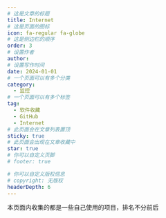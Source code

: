 ```yaml
---
# 这是文章的标题
title: Internet
# 这是页面的图标
icon: fa-regular fa-globe
# 这是侧边栏的顺序
order: 3
# 设置作者
author: 
# 设置写作时间
date: 2024-01-01
# 一个页面可以有多个分类
category:
  - 监控
# 一个页面可以有多个标签
tag:
  - 软件收藏
  - GitHub
  - Internet
# 此页面会在文章列表置顶
sticky: true
# 此页面会出现在文章收藏中
star: true
# 你可以自定义页脚
# footer: true

# 你可以自定义版权信息
# copyright: 无版权
headerDepth: 6
---
```


<!-- 你可以通过设置页面的 Frontmatter，在页面禁用功能与布局。 -->

<!-- more -->

本页面内收集的都是一些自己使用的项目，排名不分前后

<SiteInfo
  name="AList"
  desc="一个网盘列表程序，可以将多种网盘进行挂载"
  url="https://al.nn.ci"
  logo="/img/start/alist-logo.svg"
  repo="https://github.com/alist-org/alist"
  preview="/img/start/alist-bg.png"
/>

<SiteInfo
  name="VuePress Theme Hope"
  desc="本文档使用的文档程序"
  url="https://mister-hope.com"
  logo="/img/start/hope-logo.svg"
  repo="https://github.com/vuepress-theme-hope/vuepress-theme-hope"
  preview="/img/start/hope-bg.png"
/>

<SiteInfo
  name="immich"
  desc="自托管照片和视频管理解决方案"
  url="https://immich.app/"
  logo="/img/start/immich-logo.svg"
  repo="https://github.com/immich-app/immich"
  preview="/img/start/immich-screenshots.png"
/>

<SiteInfo
  name="Casdoor"
  desc="Casdoor 是一个优秀的身份访问管理 (IAM) /单点登录 (SSO)平台"
  url="https://casdoor.org/zh/docs/basic/server-installation"
  logo="/img/start/casdoor-logo.png"
  repo="https://github.com/casdoor/casdoor"
  preview="/img/start/casdoor-bg.png"
/>

<SiteInfo
  name="站点统计"
  desc="易于使用且保护隐私的 Google Analytics 替代方案"
  url="https://plausible.io/plausible.io"
  logo="/img/start/site-logo.png"
  repo="https://github.com/plausible/analytics"
  preview="/img/start/site-bg.png"
/>

<SiteInfo
  name="uptime-kuma"
  desc="应用状态监控"
  url="https://demo.kuma.pet/start-demo"
  logo="/img/start/uptime-kuma-logo.svg"
  repo="https://github.com/louislam/uptime-kuma"
  preview="/img/start/uptime-kuma-bg.png"
/>

<SiteInfo
  name="SyncTV"
  desc="👫一个可以远程一起看电影/直播的程序🍿"
  url="https://demo.synctv.wiki/web/"
  logo="/img/start/synctv-logo.png"
  repo="https://github.com/synctv-org/synctv"
  preview="/img/start/synctv-bg.png"
/>

<SiteInfo
  name="Bing壁纸"
  desc="Bing壁纸每日更新"
  url="https://github.com/zkeq/Bing-Wallpaper-Action"
  logo="/img/start/bing-logo.png"
  repo="https://github.com/zkeq/Bing-Wallpaper-Action"
  preview="/img/start/bing-bg.png"
/>

<SiteInfo
  name="音乐播放器"
  desc=""
  url="https://github.com/metowolf/MetingJS"
  logo=""
  repo="https://github.com/metowolf/MetingJS"
  preview="/img/start/yinyue-bg.png"
/>

<SiteInfo
  name="哔哩哔哩插件"
  desc="强大的哔哩哔哩增强脚本"
  url="https://github.com/the1812/Bilibili-Evolved"
  logo="/img/start/bili-logo.svg"
  repo="https://github.com/the1812/Bilibili-Evolved"
  preview="/img/start/bili-logo.svg"
/>

<SiteInfo
  name="微信/QQ/TIM防撤回补丁"
  desc="适用于 Windows 下 PC 版微信/QQ/TIM的防撤回补丁。支持最新版微信/QQ/TIM，其中微信能够选择安装多开功能。"
  url="https://github.com/huiyadanli/RevokeMsgPatcher"
  logo="/img/start/RevokeMsgPatcher-logo.png"
  repo="https://github.com/huiyadanli/RevokeMsgPatcher"
  preview="/img/start/RevokeMsgPatcher-logo.png"
/>

<SiteInfo
  name="钉钉防撤回"
  desc=""
  url="https://github.com/flydoos/DingTalkRevokeMsgPatcher"
  logo="/img/start/dingding-logo.png"
  repo="https://github.com/flydoos/DingTalkRevokeMsgPatcher"
  preview="/img/start/dingding-bg.png"
/>

<SiteInfo
  name="[短信/应用通知]转发器"
  desc="不止转发短信，还可以转发应用通知"
  url="https://github.com/pppscn/SmsForwarder"
  logo="/img/start/dxzf-logo.png"
  repo="https://github.com/pppscn/SmsForwarder"
  preview="/img/start/dxzf-bg.png"
/>

<SiteInfo
  name="QQ空间数据导出"
  desc="QQ空间备份神器，一键备份你的青春"
  url="https://www.lvshuncai.com/archives/qzone-export.html"
  logo="/img/start/qqkongjian-logo.png"
  repo="https://github.com/ShunCai/QZoneExport"
  preview="/img/start/qqkongjian.png"
/>

<SiteInfo
  name="MSDN 我告诉你"
  desc="Windows 系统下载"
  url="https://next.itellyou.cn/Original/"
  logo="/img/start/msdn-logo.ico"
  repo=""
  preview="/img/start/msdn-bg.png"
/>

<SiteInfo
  name="LiteLoaderQQNT"
  desc="QQNT 插件加载器：LiteLoaderQQNT —— 轻量 · 简洁 · 开源"
  url="https://liteloaderqqnt.github.io/"
  logo=""
  repo="https://github.com/LiteLoaderQQNT/LiteLoaderQQNT"
  preview="/img/start/ntqq-bg.png"
/>

<SiteInfo
  name="Simple Live"
  desc="简简单单的看直播"
  url="https://github.com/xiaoyaocz/dart_simple_live"
  logo="/img/start/live-logo.png"
  repo="https://github.com/xiaoyaocz/dart_simple_live"
  preview="/img/start/live-bg.png"
/>

<SiteInfo
  name="Nginx可视化"
  desc="Nginx配置配置高性能、安全、稳定的Nginx服务器的最简单方法。"
  url="https://www.digitalocean.com/community/tools/nginx?global.app.lang=zhCN"
  logo="/img/start/nginx-logo.svg"
  repo="https://github.com/digitalocean/nginxconfig.io"
  preview="/img/start/nginx-logo.svg"
/>

<SiteInfo
  name="TAURL"
  desc="构建跨平台的快速、安全、前端隔离应用,将网页打包成客户端"
  url="https://tauri.app/zh-cn"
  logo="/img/start/tauri-logo.svg"
  repo="https://github.com/tauri-apps/tauri"
  preview="/img/start/tauri-logo.svg"
/>

<SiteInfo
  name="He3"
  desc="开放，智能，高效的开发者工具箱，He3 是一款开发者工具箱有 500+ 工具 并且持续增长。"
  url="https://he3app.com/zh"
  logo="https://he3app.com/section/logo.png"
  repo=""
  preview="https://he3app.com/section/bg01.png"
/>
